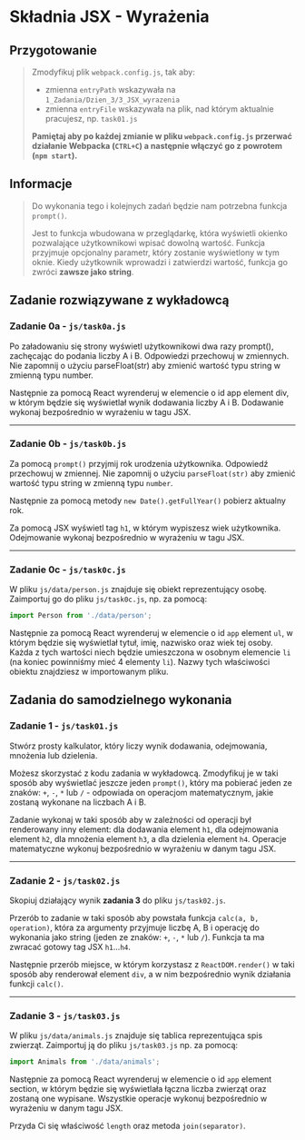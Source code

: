 # Składnia JSX - Wyrażenia

## Przygotowanie
> Zmodyfikuj plik `webpack.config.js`, tak aby:
> - zmienna `entryPath` wskazywała na `1_Zadania/Dzien_3/3_JSX_wyrazenia`
> - zmienna `entryFile` wskazywała na plik, nad którym aktualnie pracujesz, np. `task01.js`
>
> **Pamiętaj aby po każdej zmianie w pliku `webpack.config.js` przerwać działanie Webpacka (`CTRL+C`) a następnie włączyć go z powrotem (`npm start`).**

## Informacje
>Do wykonania tego i kolejnych zadań będzie nam potrzebna funkcja `prompt()`.
>
>Jest to funkcja wbudowana w przeglądarkę, która wyświetli okienko pozwalające użytkownikowi wpisać dowolną wartość. Funkcja przyjmuje opcjonalny parametr, który zostanie wyświetlony w tym oknie. Kiedy użytkownik wprowadzi i zatwierdzi wartość, funkcja go zwróci **zawsze jako string**.



## Zadanie rozwiązywane z wykładowcą

### Zadanie 0a - `js/task0a.js`

Po załadowaniu się strony wyświetl użytkownikowi dwa razy prompt(), zachęcając do podania liczby A i B. Odpowiedzi przechowuj w zmiennych. Nie zapomnij o użyciu parseFloat(str) aby zmienić wartość typu string w zmienną typu number.

Następnie za pomocą React wyrenderuj w elemencie o id app element div, w którym będzie się wyświetlał wynik dodawania liczby A i B. Dodawanie wykonaj bezpośrednio w wyrażeniu w tagu JSX.

---

### Zadanie 0b - `js/task0b.js`

Za pomocą `prompt()` przyjmij rok urodzenia użytkownika. Odpowiedź przechowuj w zmiennej. Nie zapomnij o użyciu `parseFloat(str)` aby zmienić wartość typu string w zmienną typu `number`.

Następnie za pomocą metody `new Date().getFullYear()` pobierz aktualny rok.

Za pomocą JSX wyświetl tag `h1`, w którym wypiszesz wiek użytkownika. Odejmowanie wykonaj bezpośrednio w wyrażeniu w tagu JSX.

---

### Zadanie 0c - `js/task0c.js`

W pliku `js/data/person.js` znajduje się obiekt reprezentujący osobę. Zaimportuj go do pliku `js/task0c.js`, np. za pomocą:

```js
import Person from './data/person';
```

Następnie za pomocą React wyrenderuj w elemencie o id `app` element `ul`, w którym będzie się wyświetlał tytuł, imię, nazwisko oraz wiek tej osoby. Każda z tych wartości niech będzie umieszczona w osobnym elemencie `li` (na koniec powinniśmy mieć 4 elementy `li`). Nazwy tych właściwości obiektu znajdziesz w importowanym pliku.


## Zadania do samodzielnego wykonania

### Zadanie 1 - `js/task01.js`

Stwórz prosty kalkulator, który liczy wynik dodawania, odejmowania, mnożenia lub dzielenia.

Możesz skorzystać z kodu zadania w wykładowcą. Zmodyfikuj je w taki sposób aby wyświetlać jeszcze jeden `prompt()`, który ma pobierać jeden ze znaków: `+`, `-`, `*` lub `/` - odpowiada on operacjom matematycznym, jakie zostaną wykonane na liczbach A i B.

Zadanie wykonaj w taki sposób aby w zależności od operacji był renderowany inny element: dla dodawania element `h1`, dla odejmowania element `h2`, dla mnożenia element `h3`, a dla dzielenia element `h4`. Operacje matematyczne wykonuj bezpośrednio w wyrażeniu w danym tagu JSX.

---

### Zadanie 2  - `js/task02.js`

Skopiuj działający wynik **zadania 3** do pliku `js/task02.js`.

Przerób to zadanie w taki sposób aby powstała funkcja `calc(a, b, operation)`, która za argumenty przyjmuje liczbę A, B i operację do wykonania jako string (jeden ze znaków: `+`, `-`, `*` lub `/`). Funkcja ta ma zwracać gotowy tag JSX ```h1```...```h4```.

Następnie przerób miejsce, w którym korzystasz z ```ReactDOM.render()``` w taki sposób aby renderował element ```div```, a w nim bezpośrednio wynik działania funkcji ```calc()```.

---

### Zadanie 3  - `js/task03.js`

W pliku `js/data/animals.js` znajduje się tablica reprezentująca spis zwierząt. Zaimportuj ją do pliku `js/task03.js` np. za pomocą:

```js
import Animals from './data/animals';
```

Następnie za pomocą React wyrenderuj w elemencie o id `app` element section, w którym będzie się wyświetlała łączna liczba zwierząt oraz zostaną one wypisane. Wszystkie operacje wykonuj bezpośrednio w wyrażeniu w danym tagu JSX.

Przyda Ci się właściwość `length` oraz metoda `join(separator)`.

